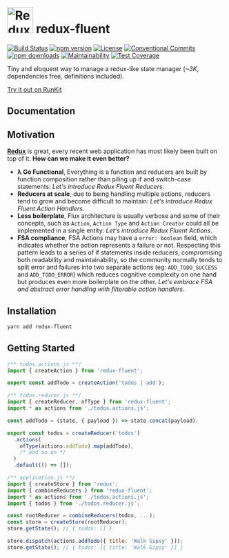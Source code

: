 # <a href='https://github.com/hitmands/redux-fluent'><img src='https://raw.githubusercontent.com/hitmands/redux-fluent/master/redux-fluent-logo.png' height='60' alt='Redux Fluent' aria-label='https://github.com/hitmands/redux-fluent' /></a> redux-fluent
[![Build Status](https://travis-ci.org/hitmands/redux-fluent.svg?branch=master)](https://travis-ci.org/hitmands/redux-fluent)
[![npm version](https://img.shields.io/npm/v/redux-fluent.svg)](https://www.npmjs.com/package/redux-fluent)
[![License](https://img.shields.io/npm/l/redux-fluent.svg)](https://github.com/hitmands/redux-fluent/blob/master/LICENSE)
[![Conventional Commits](https://img.shields.io/badge/Conventional%20Commits-1.0.0-yellow.svg)](https://conventionalcommits.org)
[![npm downloads](https://img.shields.io/npm/dm/redux-fluent.svg)](https://www.npmjs.com/package/redux-fluent)
[![Maintainability](https://api.codeclimate.com/v1/badges/474e33d67c5fa25495ec/maintainability)](https://codeclimate.com/github/hitmands/redux-fluent/maintainability)
[![Test Coverage](https://api.codeclimate.com/v1/badges/474e33d67c5fa25495ec/test_coverage)](https://codeclimate.com/github/hitmands/redux-fluent/test_coverage)


Tiny and eloquent way to manage a redux-like state manager (*~3K*, dependencies free, definitions included).

[Try it out on RunKit](https://runkit.com/hitmands/redux-fluent-playground)


## Documentation


## Motivation

**[Redux](https://redux.js.org/)** is great, every recent web application has most likely been built on top of it. **How can we make it even better?**

 - **λ Go Functional**, Everything is a function and reducers are built by function composition rather than piling up if and switch-case statements: *Let's introduce Redux Fluent Reducers*.
 - **Reducers at scale**, due to being handling multiple actions, reducers tend to grow and become difficult to maintain: *Let's introduce Redux Fluent Action Handlers*.
 - **Less boilerplate**, Flux architecture is usually verbose and some of their concepts, such as `Action`, `Action Type` and `Action Creator` could all be implemented in a single entity: *Let's introduce Redux Fluent Actions*.
 - **FSA compliance**, FSA Actions may have a `error: boolean` field, which indicates whether the action represents a failure or not. Respecting this pattern leads to a series of if statements inside reducers, compromising both readability and maintainability, so the community normally tends to split error and failures into two separate actions (eg: `ADD_TODO_SUCCESS` and `ADD_TODO_ERROR`) which reduces cognitive complexity on one hand but produces even more boilerplate on the other. *Let's embrace FSA and abstract error handling with filterable action handlers*.

## Installation

```bash
yarn add redux-fluent
```

## Getting Started

```javascript
/** todos.actions.js **/
import { createAction } from 'redux-fluent';

export const addTodo = createAction('todos | add');
```

```javascript
/** todos.reducer.js **/
import { createReducer, ofType } from 'redux-fluent';
import * as actions from './todos.actions.js';

const addTodo = (state, { payload }) => state.concat(payload);

export const todos = createReducer('todos')
  .actions(
    ofType(actions.addTodo).map(addTodo),
    /* and so on */
  )
  .default(() => []); 
```

```javascript
/** application.js **/
import { createStore } from 'redux';
import { combineReducers } from 'redux-fluent';
import * as actions from './todos.actions.js';
import { todos } from './todos.reducer.js';

const rootReducer = combineReducers(todos, ...);
const store = createStore(rootReducer);
store.getState(); // { todos: [] }

store.dispatch(actions.addTodo({ title: 'Walk Gipsy' }));
store.getState(); // { todos: [{ title: 'Walk Gipsy' }] }
```

